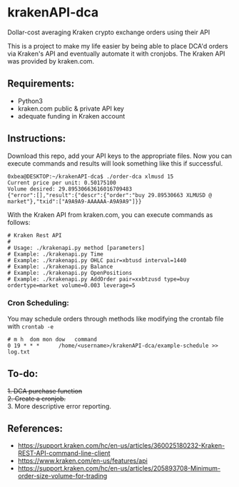 # krakenAPI-dca
Dollar-cost averaging Kraken crypto exchange orders using their API

This is a project to make my life easier by being able to place DCA'd orders via Kraken's API and eventually automate it with cronjobs. The Kraken API was provided by kraken.com.

## Requirements:
* Python3
* kraken.com public & private API key
* adequate funding in Kraken account

## Instructions: 
Download this repo, add your API keys to the appropriate files. Now you can execute commands and results will look something like this if successful.

```
0xbea@DESKTOP:~/krakenAPI-dca$ ./order-dca xlmusd 15
Current price per unit: 0.50175100
Volume desired: 29.89530663616016709483
{"error":[],"result":{"descr":{"order":"buy 29.89530663 XLMUSD @ market"},"txid":["A9A9A9-AAAAAA-A9A9A9"]}}
```

With the Kraken API from kraken.com, you can execute commands as follows:
```
# Kraken Rest API
#
# Usage: ./krakenapi.py method [parameters]
# Example: ./krakenapi.py Time
# Example: ./krakenapi.py OHLC pair=xbtusd interval=1440
# Example: ./krakenapi.py Balance
# Example: ./krakenapi.py OpenPositions
# Example: ./krakenapi.py AddOrder pair=xxbtzusd type=buy ordertype=market volume=0.003 leverage=5
```

### Cron Scheduling: 
You may schedule orders through methods like modifying the crontab file with `crontab -e`
```
# m h  dom mon dow   command
0 19 * * *      /home/<username>/krakenAPI-dca/example-schedule >> log.txt
```

## To-do: 
~~1. DCA purchase function~~ \
~~2. Create a cronjob.~~ \
3. More descriptive error reporting.

## References:
* https://support.kraken.com/hc/en-us/articles/360025180232-Kraken-REST-API-command-line-client
* https://www.kraken.com/en-us/features/api
* https://support.kraken.com/hc/en-us/articles/205893708-Minimum-order-size-volume-for-trading
